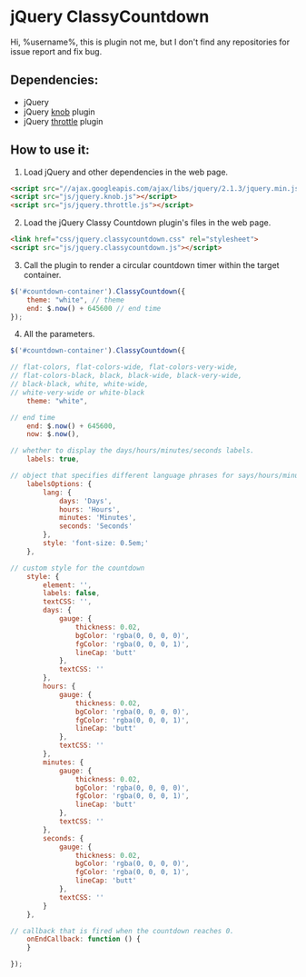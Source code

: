 # jQuery ClassyCountdown

Hi, %username%, this is plugin not me, but I don't find any repositories for issue report and fix bug.

## Dependencies:

- jQuery
- jQuery [knob](https://github.com/aterrien/jQuery-Knob) plugin
- jQuery [throttle](https://github.com/cowboy/jquery-throttle-debounce) plugin

## How to use it:

1. Load jQuery and other dependencies in the web page.

```html
<script src="//ajax.googleapis.com/ajax/libs/jquery/2.1.3/jquery.min.js"></script>
<script src="js/jquery.knob.js"></script>
<script src="js/jquery.throttle.js"></script>
```

2. Load the jQuery Classy Countdown plugin's files in the web page.

```html
<link href="css/jquery.classycountdown.css" rel="stylesheet">
<script src="js/jquery.classycountdown.js"></script>
```

3. Call the plugin to render a circular countdown timer within the target container.

```javascript
$('#countdown-container').ClassyCountdown({
    theme: "white", // theme
    end: $.now() + 645600 // end time
});
```

4. All the parameters.

```javascript
$('#countdown-container').ClassyCountdown({

// flat-colors, flat-colors-wide, flat-colors-very-wide, 
// flat-colors-black, black, black-wide, black-very-wide, 
// black-black, white, white-wide, 
// white-very-wide or white-black
    theme: "white",

// end time
    end: $.now() + 645600,
    now: $.now(),

// whether to display the days/hours/minutes/seconds labels.
    labels: true,

// object that specifies different language phrases for says/hours/minutes/seconds as well as specific CSS styles.
    labelsOptions: {
        lang: {
            days: 'Days',
            hours: 'Hours',
            minutes: 'Minutes',
            seconds: 'Seconds'
        },
        style: 'font-size: 0.5em;'
    },

// custom style for the countdown
    style: {
        element: '',
        labels: false,
        textCSS: '',
        days: {
            gauge: {
                thickness: 0.02,
                bgColor: 'rgba(0, 0, 0, 0)',
                fgColor: 'rgba(0, 0, 0, 1)',
                lineCap: 'butt'
            },
            textCSS: ''
        },
        hours: {
            gauge: {
                thickness: 0.02,
                bgColor: 'rgba(0, 0, 0, 0)',
                fgColor: 'rgba(0, 0, 0, 1)',
                lineCap: 'butt'
            },
            textCSS: ''
        },
        minutes: {
            gauge: {
                thickness: 0.02,
                bgColor: 'rgba(0, 0, 0, 0)',
                fgColor: 'rgba(0, 0, 0, 1)',
                lineCap: 'butt'
            },
            textCSS: ''
        },
        seconds: {
            gauge: {
                thickness: 0.02,
                bgColor: 'rgba(0, 0, 0, 0)',
                fgColor: 'rgba(0, 0, 0, 1)',
                lineCap: 'butt'
            },
            textCSS: ''
        }
    },

// callback that is fired when the countdown reaches 0.
    onEndCallback: function () {
    }

});
```
